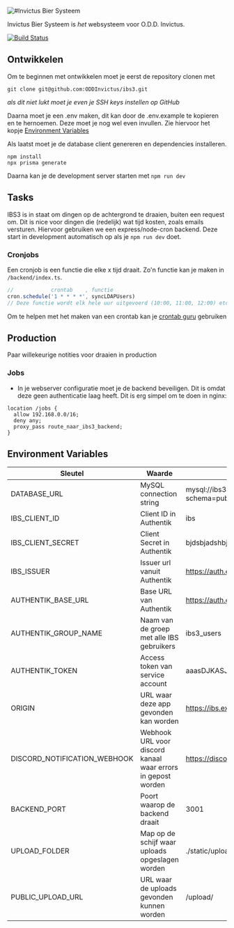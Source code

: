 ![#Invictus Bier Systeem](https://raw.githubusercontent.com/ODDInvictus/ibs3/main/static/ibs_logo_v2.png)

Invictus Bier Systeem is _het_ websysteem voor O.D.D. Invictus.

[![Build Status](https://drone.oddinvictus.nl/api/badges/ODDInvictus/ibs3/status.svg)](https://drone.oddinvictus.nl/ODDInvictus/ibs3)

## Ontwikkelen

Om te beginnen met ontwikkelen moet je eerst de repository clonen met
```console
git clone git@github.com:ODDInvictus/ibs3.git
```
_als dit niet lukt moet je even je SSH keys instellen op GitHub_

Daarna moet je een .env maken, dit kan door de .env.example te kopieren en te hernoemen. Deze moet je nog wel even invullen. Zie hiervoor het kopje [Environment Variables](#environment-variables)

Als laatst moet je de database client genereren en dependencies installeren.
```console
npm install
npx prisma generate
```

Daarna kan je de development server starten met `npm run dev`


## Tasks

IBS3 is in staat om dingen op de achtergrond te draaien, buiten een request om. Dit is nice voor dingen die (redelijk) wat tijd kosten, zoals emails versturen. Hiervoor gebruiken we een express/node-cron backend. Deze start in development automatisch op als je `npm run dev` doet.

### Cronjobs

Een cronjob is een functie die elke x tijd draait. Zo'n functie kan je maken in `/backend/index.ts`.

```ts
//            crontab    , functie
cron.schedule('1 * * * *', syncLDAPUsers)
// Deze functie wordt elk hele uur uitgevoerd (10:00, 11:00, 12:00) etc
```

Om te helpen met het maken van een crontab kan je [crontab guru](https://crontab.guru/) gebruiken

## Production

Paar willekeurige notities voor draaien in production

### Jobs

* In je webserver configuratie moet je de backend beveiligen. Dit is omdat deze geen authenticatie laag heeft. Dit is erg simpel om te doen in nginx:
```
location /jobs {
  allow 192.168.0.0/16;
  deny any;
  proxy_pass route_naar_ibs3_backend;
}
```


## Environment Variables

|Sleutel|Waarde|Voorbeeld|
|-|-|-|
|DATABASE_URL|MySQL connection string|mysql://ibs3:password@mariadb:3306/ibs3?schema=public|
|IBS_CLIENT_ID|Client ID in Authentik|ibs|
|IBS_CLIENT_SECRET|Client Secret in Authentik|bjdsbjadshbjsbjsdbjabdhwvdksd|
|IBS_ISSUER|Issuer url vanuit Authentik|https://auth.example.com/application/o/ibs/|
|AUTHENTIK_BASE_URL|Base URL van Authentik|https://auth.example.com|
|AUTHENTIK_GROUP_NAME|Naam van de groep met alle IBS gebruikers|ibs3_users|
|AUTHENTIK_TOKEN|Access token van service account|aaasDJKASJDHSAJKHDLOIJASHDIABDSKJASJKDJKAS|
|ORIGIN|URL waar deze app gevonden kan worden|https://ibs.example.com|
|DISCORD_NOTIFICATION_WEBHOOK|Webhook URL voor discord kanaal waar errors in gepost worden|https://discord.com/api/webhooks/server/key|
|BACKEND_PORT|Poort waarop de backend draait|3001|
|UPLOAD_FOLDER|Map op de schijf waar uploads opgeslagen worden|./static/upload|
|PUBLIC_UPLOAD_URL|URL waar de uploads gevonden kunnen worden|/upload/|

